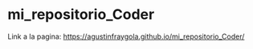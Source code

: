 # mi_repositorio_Coder

Link a la pagina: https://agustinfraygola.github.io/mi_repositorio_Coder/


